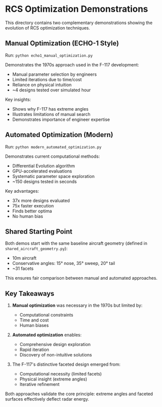 # RCS Optimization Demonstrations

This directory contains two complementary demonstrations showing the evolution of RCS optimization techniques.

## Manual Optimization (ECHO-1 Style)

Run: `python echo1_manual_optimization.py`

Demonstrates the 1970s approach used in the F-117 development:
- Manual parameter selection by engineers
- Limited iterations due to time/cost
- Reliance on physical intuition
- ~4 designs tested over simulated hour

Key insights:
- Shows why F-117 has extreme angles
- Illustrates limitations of manual search
- Demonstrates importance of engineer expertise

## Automated Optimization (Modern)

Run: `python modern_automated_optimization.py`

Demonstrates current computational methods:
- Differential Evolution algorithm
- GPU-accelerated evaluations
- Systematic parameter space exploration
- ~150 designs tested in seconds

Key advantages:
- 37x more designs evaluated
- 75x faster execution
- Finds better optima
- No human bias

## Shared Starting Point

Both demos start with the same baseline aircraft geometry (defined in `shared_aircraft_geometry.py`):
- 10m aircraft
- Conservative angles: 15° nose, 35° sweep, 20° tail
- ~31 facets

This ensures fair comparison between manual and automated approaches.

## Key Takeaways

1. **Manual optimization** was necessary in the 1970s but limited by:
   - Computational constraints
   - Time and cost
   - Human biases

2. **Automated optimization** enables:
   - Comprehensive design exploration
   - Rapid iteration
   - Discovery of non-intuitive solutions

3. The F-117's distinctive faceted design emerged from:
   - Computational necessity (limited facets)
   - Physical insight (extreme angles)
   - Iterative refinement

Both approaches validate the core principle: extreme angles and faceted surfaces effectively deflect radar energy.